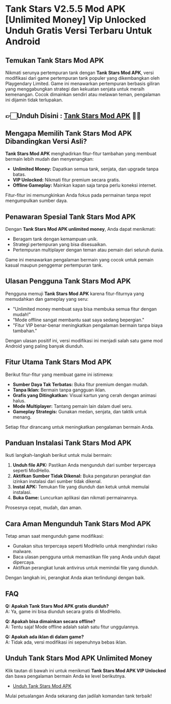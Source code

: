 # Tank Stars V2.5.5 Mod APK [Unlimited Money] Vip Unlocked Unduh Gratis Versi Terbaru Untuk Android

## Temukan Tank Stars Mod APK  
Nikmati serunya pertempuran tank dengan **Tank Stars Mod APK**, versi modifikasi dari game pertempuran tank populer yang dikembangkan oleh Playgendary Limited. Game ini menawarkan pertempuran berbasis giliran yang menggabungkan strategi dan kekuatan senjata untuk meraih kemenangan. Cocok dimainkan sendiri atau melawan teman, pengalaman ini dijamin tidak terlupakan.


## 👉🏻Unduh Disini : [Tank Stars Mod APK](https://modhello.com/tank-stars/) 👌🏻

## Mengapa Memilih Tank Stars Mod APK Dibandingkan Versi Asli?  
**Tank Stars Mod APK** menghadirkan fitur-fitur tambahan yang membuat bermain lebih mudah dan menyenangkan:  

- **Unlimited Money:** Dapatkan semua tank, senjata, dan upgrade tanpa batas.  
- **VIP Unlocked:** Nikmati fitur premium secara gratis.  
- **Offline Gameplay:** Mainkan kapan saja tanpa perlu koneksi internet.  

Fitur-fitur ini memungkinkan Anda fokus pada permainan tanpa repot mengumpulkan sumber daya.  

## Penawaran Spesial Tank Stars Mod APK  
Dengan **Tank Stars Mod APK unlimited money**, Anda dapat menikmati:  

- Beragam tank dengan kemampuan unik.  
- Strategi pertempuran yang bisa disesuaikan.  
- Pertempuran multiplayer dengan teman atau pemain dari seluruh dunia.  

Game ini menawarkan pengalaman bermain yang cocok untuk pemain kasual maupun penggemar pertempuran tank.  

## Ulasan Pengguna Tank Stars Mod APK  
Pengguna memuji **Tank Stars Mod APK** karena fitur-fiturnya yang memudahkan dan gameplay yang seru:  

- "Unlimited money membuat saya bisa membuka semua fitur dengan mudah!"  
- "Mode offline sangat membantu saat saya sedang bepergian."  
- "Fitur VIP benar-benar meningkatkan pengalaman bermain tanpa biaya tambahan."  

Dengan ulasan positif ini, versi modifikasi ini menjadi salah satu game mod Android yang paling banyak diunduh.  

## Fitur Utama Tank Stars Mod APK  
Berikut fitur-fitur yang membuat game ini istimewa:  

- **Sumber Daya Tak Terbatas:** Buka fitur premium dengan mudah.  
- **Tanpa Iklan:** Bermain tanpa gangguan iklan.  
- **Grafis yang Ditingkatkan:** Visual kartun yang cerah dengan animasi halus.  
- **Mode Multiplayer:** Tantang pemain lain dalam duel seru.  
- **Gameplay Strategis:** Gunakan medan, senjata, dan taktik untuk menang.  

Setiap fitur dirancang untuk meningkatkan pengalaman bermain Anda.  

## Panduan Instalasi Tank Stars Mod APK  
Ikuti langkah-langkah berikut untuk mulai bermain:  

1. **Unduh file APK:** Pastikan Anda mengunduh dari sumber terpercaya seperti ModHello.  
2. **Aktifkan Sumber Tidak Dikenal:** Buka pengaturan perangkat dan izinkan instalasi dari sumber tidak dikenal.  
3. **Instal APK:** Temukan file yang diunduh dan ketuk untuk memulai instalasi.  
4. **Buka Game:** Luncurkan aplikasi dan nikmati permainannya.  

Prosesnya cepat, mudah, dan aman.  

## Cara Aman Mengunduh Tank Stars Mod APK  
Tetap aman saat mengunduh game modifikasi:  

- Gunakan situs terpercaya seperti ModHello untuk menghindari risiko malware.  
- Baca ulasan pengguna untuk memastikan file yang Anda unduh dapat dipercaya.  
- Aktifkan perangkat lunak antivirus untuk memindai file yang diunduh.  

Dengan langkah ini, perangkat Anda akan terlindungi dengan baik.  

## FAQ  
**Q: Apakah Tank Stars Mod APK gratis diunduh?**  
A: Ya, game ini bisa diunduh secara gratis di ModHello.  

**Q: Apakah bisa dimainkan secara offline?**  
A: Tentu saja! Mode offline adalah salah satu fitur unggulannya.  

**Q: Apakah ada iklan di dalam game?**  
A: Tidak ada, versi modifikasi ini sepenuhnya bebas iklan.  

## Unduh Tank Stars Mod APK Unlimited Money  
Klik tautan di bawah ini untuk menikmati **Tank Stars Mod APK VIP Unlocked** dan bawa pengalaman bermain Anda ke level berikutnya.  

- [Unduh Tank Stars Mod APK](https://modhello.com/tank-stars/#)  

Mulai petualangan Anda sekarang dan jadilah komandan tank terbaik!  

